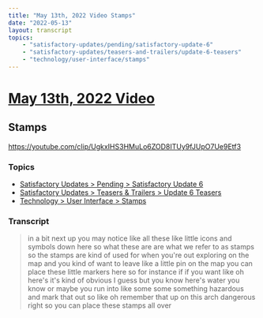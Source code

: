 ```yaml
---
title: "May 13th, 2022 Video Stamps"
date: "2022-05-13"
layout: transcript
topics:
    - "satisfactory-updates/pending/satisfactory-update-6"
    - "satisfactory-updates/teasers-and-trailers/update-6-teasers"
    - "technology/user-interface/stamps"
---
```

# [May 13th, 2022 Video](../2022-05-13.md)
## Stamps
https://youtube.com/clip/UgkxIHS3HMuLo6ZOD8ITUy9fJUpO7Ue9Etf3

### Topics
* [Satisfactory Updates > Pending > Satisfactory Update 6](../topics/satisfactory-updates/pending/satisfactory-update-6.md)
* [Satisfactory Updates > Teasers & Trailers > Update 6 Teasers](../topics/satisfactory-updates/teasers-and-trailers/update-6-teasers.md)
* [Technology > User Interface > Stamps](../topics/technology/user-interface/stamps.md)

### Transcript

> in a bit next up you may notice like all these like little icons and symbols down here so what these are are what we refer to as stamps so the stamps are kind of used for when you're out exploring on the map and you kind of want to leave like a little pin on the map you can place these little markers here so for instance if if you want like oh here's it's kind of obvious I guess but you know here's water you know or maybe you run into like some some something hazardous and mark that out so like oh remember that up on this arch dangerous right so you can place these stamps all over
